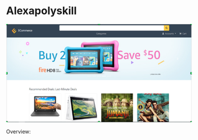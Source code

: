 # Alexapolyskill

![alt text](https://github.com/RepakaRamateja/Amazonclone/blob/master/images/homepage.png)



Overview:




